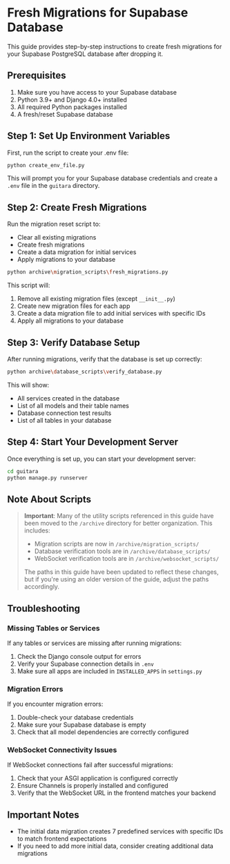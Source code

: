 # Fresh Migrations for Supabase Database

This guide provides step-by-step instructions to create fresh migrations for your Supabase PostgreSQL database after dropping it.

## Prerequisites

1. Make sure you have access to your Supabase database
2. Python 3.9+ and Django 4.0+ installed
3. All required Python packages installed
4. A fresh/reset Supabase database

## Step 1: Set Up Environment Variables

First, run the script to create your .env file:

```bash
python create_env_file.py
```

This will prompt you for your Supabase database credentials and create a `.env` file in the `guitara` directory.

## Step 2: Create Fresh Migrations

Run the migration reset script to:

- Clear all existing migrations
- Create fresh migrations
- Create a data migration for initial services
- Apply migrations to your database

```bash
python archive\migration_scripts\fresh_migrations.py
```

This script will:

1. Remove all existing migration files (except `__init__.py`)
2. Create new migration files for each app
3. Create a data migration file to add initial services with specific IDs
4. Apply all migrations to your database

## Step 3: Verify Database Setup

After running migrations, verify that the database is set up correctly:

```bash
python archive\database_scripts\verify_database.py
```

This will show:

- All services created in the database
- List of all models and their table names
- Database connection test results
- List of all tables in your database

## Step 4: Start Your Development Server

Once everything is set up, you can start your development server:

```bash
cd guitara
python manage.py runserver
```

## Note About Scripts

> **Important**: Many of the utility scripts referenced in this guide have been moved to the `/archive` directory for better organization. This includes:
> - Migration scripts are now in `/archive/migration_scripts/`
> - Database verification tools are in `/archive/database_scripts/`
> - WebSocket verification tools are in `/archive/websocket_scripts/`
>
> The paths in this guide have been updated to reflect these changes, but if you're using an older version of the guide, adjust the paths accordingly.

## Troubleshooting

### Missing Tables or Services

If any tables or services are missing after running migrations:

1. Check the Django console output for errors
2. Verify your Supabase connection details in `.env`
3. Make sure all apps are included in `INSTALLED_APPS` in `settings.py`

### Migration Errors

If you encounter migration errors:

1. Double-check your database credentials
2. Make sure your Supabase database is empty
3. Check that all model dependencies are correctly configured

### WebSocket Connectivity Issues

If WebSocket connections fail after successful migrations:

1. Check that your ASGI application is configured correctly
2. Ensure Channels is properly installed and configured
3. Verify that the WebSocket URL in the frontend matches your backend

## Important Notes

- The initial data migration creates 7 predefined services with specific IDs to match frontend expectations
- If you need to add more initial data, consider creating additional data migrations
